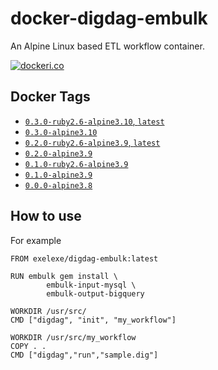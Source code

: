 # docker-digdag-embulk
An Alpine Linux based ETL workflow container.

[![dockeri.co](https://dockeri.co/image/exelexe/digdag-embulk)](https://hub.docker.com/r/exelexe/digdag-embulk)

## Docker Tags
- [`0.3.0-ruby2.6-alpine3.10`, `latest`](https://github.com/exelexe/docker-digdag-embulk/blob/master/0.3.0/ruby2.6-alpine3.10/Dockerfile)
- [`0.3.0-alpine3.10`](https://github.com/exelexe/docker-digdag-embulk/blob/master/0.3.0/alpine3.10/Dockerfile)
- [`0.2.0-ruby2.6-alpine3.9`, `latest`](https://github.com/exelexe/docker-digdag-embulk/blob/master/0.2.0/ruby2.6-alpine3.9/Dockerfile)
- [`0.2.0-alpine3.9`](https://github.com/exelexe/docker-digdag-embulk/blob/master/0.2.0/alpine3.9/Dockerfile)
- [`0.1.0-ruby2.6-alpine3.9`](https://github.com/exelexe/docker-digdag-embulk/blob/master/0.1.0/ruby2.6-alpine3.9/Dockerfile)
- [`0.1.0-alpine3.9`](https://github.com/exelexe/docker-digdag-embulk/blob/master/0.1.0/alpine3.9/Dockerfile)
- [`0.0.0-alpine3.8`](https://github.com/exelexe/docker-digdag-embulk/blob/master/0.0.0/alpine3.8/Dockerfile)


## How to use

For example

```
FROM exelexe/digdag-embulk:latest

RUN embulk gem install \
        embulk-input-mysql \
        embulk-output-bigquery

WORKDIR /usr/src/
CMD ["digdag", "init", "my_workflow"]

WORKDIR /usr/src/my_workflow
COPY . .
CMD ["digdag","run","sample.dig"]
```
